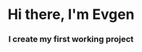 <h1 align="center">Hi there, I'm Evgen</a> 

<h3 align="center">I create my first working project</h3>

